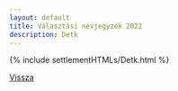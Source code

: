 ```yaml
---
layout: default
title: Választási névjegyzék 2022
description: Detk
---
```


{% include settlementHTMLs/Detk.html %}

[Vissza](../)